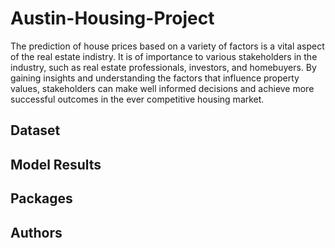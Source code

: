 # Austin-Housing-Project
The prediction of house prices based on a variety of factors is a vital aspect of the real estate indistry. It is of importance to various stakeholders in the industry, such as real estate professionals, investors, and homebuyers. By gaining insights and understanding the factors that influence property values, stakeholders can make well informed decisions and achieve more successful outcomes in the ever competitive housing market. 

## Dataset

## Model Results

## Packages 

## Authors


